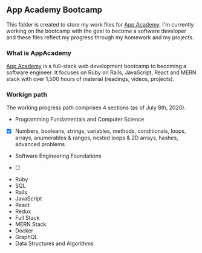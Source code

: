 ## App Academy Bootcamp

This folder is created to store my work files for [App Academy](http://www.appacademy.io/). I'm currently working on the bootcamp with the goal to become a software developer and these files reflect my progress through my homework and my projects.

### What is AppAcademy

[App Academy](http://www.appacademy.io/) is a full-stack web development bootcamp to becoming a software engineer. It focuses on Ruby on Rails, JavaScript,  React and MERN stack with over 1,500 hours of material (readings, videos, projects). 

### Workign path

The working progress path comprises 4 sections (as of July 8th, 2020). 
* Programming Fundamentals and Computer Science
- [x] Numbers, booleans, strings, variables, methods, conditionals, loops, arrays, anumerables & ranges, nested loops & 2D arrays, hashes, advanced problems
* Software Engineering Foundations
- [ ]
* Ruby
* SQL
* Rails
* JavaScript
* React
* Redux
* Full Stack 
* MERN Stack
* Docker
* GraphQL
* Data Structures and Algorithms


